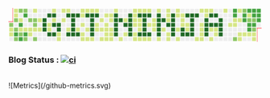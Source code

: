 ![Metrics](/gitninja.png)
### Blog Status : [![ci](https://github.com/14mC4/14mC4.github.io/actions/workflows/ci.yml/badge.svg)](https://github.com/14mC4/14mC4.github.io/actions/workflows/ci.yml)
</br>
![Metrics](/github-metrics.svg)
